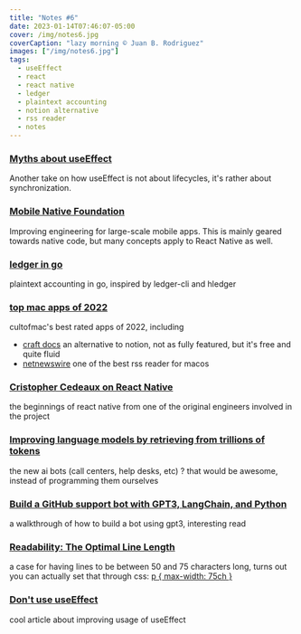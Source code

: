 ```yaml
---
title: "Notes #6"
date: 2023-01-14T07:46:07-05:00
cover: /img/notes6.jpg
coverCaption: "lazy morning © Juan B. Rodriguez"
images: ["/img/notes6.jpg"]
tags:
  - useEffect
  - react
  - react native
  - ledger
  - plaintext accounting
  - notion alternative
  - rss reader
  - notes
---
```


### [Myths about useEffect](https://epicreact.dev/myths-about-useeffect/)

Another take on how useEffect is not about lifecycles, it's rather about synchronization.

### [Mobile Native Foundation](https://mobilenativefoundation.org)

Improving engineering for large-scale mobile apps. This is mainly geared towards native code, but many concepts apply to React Native as well.

### [ledger in go](https://github.com/howeyc/ledger)

plaintext accounting in go, inspired by ledger-cli and hledger

### [top mac apps of 2022](https://www.cultofmac.com/801900/looking-back-on-our-top-apps-of-2022/)

cultofmac's best rated apps of 2022, including

- [craft docs](https://www.craft.do)
  an alternative to notion, not as fully featured, but it's free and quite fluid
- [netnewswire](https://ranchero.com/netnewswire/)
  one of the best rss reader for macos

### [Cristopher Cedeaux on React Native](https://youtu.be/_cBqGenDCks?t=1497)

the beginnings of react native from one of the original engineers involved in the project

### [Improving language models by retrieving from trillions of tokens](https://www.deepmind.com/publications/improving-language-models-by-retrieving-from-trillions-of-tokens)

the new ai bots (call centers, help desks, etc) ? that would be awesome, instead of programming them ourselves

### [Build a GitHub support bot with GPT3, LangChain, and Python](https://dagster.io/blog/chatgpt-langchain)

a walkthrough of how to build a bot using gpt3, interesting read

### [Readability: The Optimal Line Length](https://baymard.com/blog/line-length-readability)

a case for having lines to be between 50 and 75 characters long, turns out you can actually set that through css: [p { max-width: 75ch }](https://twitter.com/midudev/status/1613273110559526912)

### [Don't use useEffect](https://dev.to/rem0nfawzi/dont-use-useeffect-3ca8)

cool article about improving usage of useEffect
